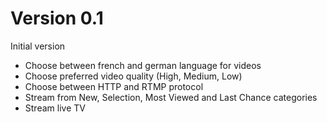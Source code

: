 # Version 0.1

Initial version

* Choose between french and german language for videos
* Choose preferred video quality (High, Medium, Low)
* Choose between HTTP and RTMP protocol
* Stream from New, Selection, Most Viewed and Last Chance categories
* Stream live TV